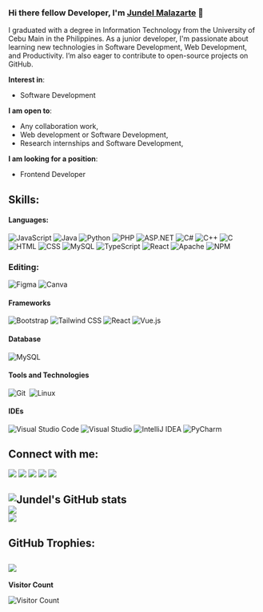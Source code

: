 ### Hi there fellow Developer, I'm [Jundel Malazarte](https://www.canva.com/design/DAGURVHq0Y0/ipThdBmwc37t8Flld1FujA/edit?utm_content=DAGURVHq0Y0&utm_campaign=designshare&utm_medium=link2&utm_source=sharebutton/) 👋

I graduated with a degree in Information Technology from the University of Cebu Main in the Philippines. As a junior developer, I'm passionate about learning new technologies in Software Development, Web Development, and Productivity. I’m also eager to contribute to open-source projects on GitHub.

**Interest in**:
- Software Development

 **I am open to**:

- Any collaboration work,
- Web development or Software Development,
- Research internships and Software Development,

**I am looking for a position**:
- Frontend Developer

## Skills:

#### Languages:

![JavaScript](https://img.shields.io/badge/JavaScript-F7DF1E?style=for-the-badge&logo=javascript&logoColor=black)
![Java](https://img.shields.io/badge/Java-ED8B00?style=for-the-badge&logo=java&logoColor=white)
![Python](https://img.shields.io/badge/Python-3776AB?style=for-the-badge&logo=python&logoColor=white)
![PHP](https://img.shields.io/badge/PHP-777BB4?style=for-the-badge&logo=php&logoColor=white)
![ASP.NET](https://img.shields.io/badge/ASP.NET-5C2D91?style=for-the-badge&logo=aspdotnet&logoColor=white)
![C#](https://img.shields.io/badge/C%23-239120?style=for-the-badge&logo=csharp&logoColor=white)
![C++](https://img.shields.io/badge/C%2B%2B-00599C?style=for-the-badge&logo=cplusplus&logoColor=white)
![C](https://img.shields.io/badge/C-A8B400?style=for-the-badge&logo=c&logoColor=white)
![HTML](https://img.shields.io/badge/HTML-E34F26?style=for-the-badge&logo=html5&logoColor=white)
![CSS](https://img.shields.io/badge/CSS-1572B6?style=for-the-badge&logo=css3&logoColor=white)
![MySQL](https://img.shields.io/badge/mysql-4479A1.svg?style=for-the-badge&logo=mysql&logoColor=white)
![TypeScript](https://img.shields.io/badge/typescript-%23007ACC.svg?style=for-the-badge&logo=typescript&logoColor=white)
![React](https://img.shields.io/badge/react-%2320232a.svg?style=for-the-badge&logo=react&logoColor=%2361DAFB)
![Apache](https://img.shields.io/badge/apache-%23D42029.svg?style=for-the-badge&logo=apache&logoColor=white)
![NPM](https://img.shields.io/badge/NPM-%23CB3837.svg?style=for-the-badge&logo=npm&logoColor=white)

### Editing:
![Figma](https://img.shields.io/badge/figma-%23F24E1E.svg?style=for-the-badge&logo=figma&logoColor=white)
![Canva](https://img.shields.io/badge/Canva-%2300C4CC.svg?style=for-the-badge&logo=Canva&logoColor=white)

#### Frameworks

![Bootstrap](https://img.shields.io/badge/Bootstrap-563D7C?style=for-the-badge&logo=bootstrap&logoColor=white)
![Tailwind CSS](https://img.shields.io/badge/Tailwind_CSS-38B2AC?style=for-the-badge&logo=tailwind-css&logoColor=white)
![React](https://img.shields.io/badge/React-20232A?style=for-the-badge&logo=react&logoColor=61DAFB)
![Vue.js](https://img.shields.io/badge/Vue.js-35495E?style=for-the-badge&logo=vue.js&logoColor=4FC08D)

#### Database

![MySQL](https://img.shields.io/badge/MySQL-00000F?style=for-the-badge&logo=mysql&logoColor=white)&nbsp;


#### Tools and Technologies

![Git](https://img.shields.io/badge/GIT-E44C30?style=for-the-badge&logo=git&logoColor=white)&nbsp;
![Linux](https://img.shields.io/badge/Linux-FCC624?style=for-the-badge&logo=linux&logoColor=black)&nbsp;
<!-- ![AWS](https://img.shields.io/badge/Amazon_AWS-232F3E?style=flat&logo=amazon-aws&logoColor=white)&nbsp;
![Google Cloud](https://img.shields.io/badge/Google_Cloud-4285F4?style=flat&logo=google-cloud&logoColor=white)&nbsp; -->

#### IDEs

![Visual Studio Code](https://img.shields.io/badge/Visual%20Studio%20Code-0078d7.svg?style=for-the-badge&logo=visual-studio-code&logoColor=white)
![Visual Studio](https://img.shields.io/badge/Visual%20Studio-5C2D91.svg?style=for-the-badge&logo=visual-studio&logoColor=white)
![IntelliJ IDEA](https://img.shields.io/badge/IntelliJ_IDEA-000000.svg?style=for-the-badge&logo=intellij-idea&logoColor=white)
![PyCharm](https://img.shields.io/badge/PyCharm-000000.svg?style=for-the-badge&logo=pycharm&logoColor=white)


## Connect with me:

<p align = "center">

[<img src="https://img.shields.io/badge/Website-%23000000?style=for-the-badge&logo=google-chrome&logoColor=white" />](https://jundel-malazarte.github.io)
[<img src="https://img.shields.io/badge/Facebook-%230077B5?style=for-the-badge&logo=facebook&logoColor=white" />](https://www.facebook.com/Malazartejundel101101)
[<img src="https://img.shields.io/badge/Twitter-%231DA1F2?style=for-the-badge&logo=twitter&logoColor=white" />](https://x.com/nullvoid0011)
[<img src="https://img.shields.io/badge/LinkedIn-%2312100E?style=for-the-badge&logo=linkedin&logoColor=white" />](https://www.linkedin.com/in/jundel-malazarte-96a838323)
[<img src="https://img.shields.io/badge/Instagram-%2312100E?style=for-the-badge&logo=instagram&logoColor=white" />](https://www.instagram.com/malazartejundel101101)

</p>

![Jundel's GitHub stats](https://github-readme-stats.vercel.app/api?username=Jundel-Malazarte&theme=dark&show_icons=true)<br/>
![](https://github-readme-stats.vercel.app/api/top-langs/?username=Jundel-Malazarte&theme=dark&show_border=false&include_all_commits=false&count_private=false&layout=compact)<br/>
![](https://github-readme-streak-stats.herokuapp.com/?user=jundel-malazarte&theme=dark&show_border=false)
---
## GitHub Trophies:
![](https://github-profile-trophy.vercel.app/?username=Jundel-Malazarte&theme=dark&show-frame=false&no-bg=false&margin-w=4)
---
<!--[![Visitor Count](https://visitcount.itsvg.in/api?id=jundel-malazarte29&icon=9&color=000000&textcolor=ffffff)](https://visitcount.itsvg.in)<br/> -->
<strong>Visitor Count</strong><br/>

![Visitor Count](https://profile-counter.glitch.me/jundel-malazarte/count.svg)


<!-- 
<a href="https://github.com/jundel-malazarte29/github-readme-stats"><img align="center" src="https://github-readme-stats.vercel.app/api?username=jundel-malazarte29&show_icons=true&include_all_commits=true&theme=buefy&hide_border=true" alt="Jundel's github stats" /></a>
-->

<!--
**✨ _special_ ✨ repository because its `README.md` (this file) appears on your GitHub profile.

Here are some ideas to get you started:

- 🔭 I’m currently working on ...
- 🌱 I’m currently learning ...
- 👯 I’m looking to collaborate on ...
- 🤔 I’m looking for help with ...
- 💬 Ask me about ...
- 📫 How to reach me: ...
- 😄 Pronouns: ...
- ⚡ Fun fact: ...
- 🏆 trophy
-->

